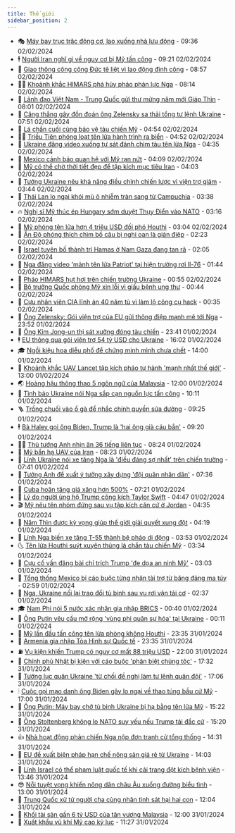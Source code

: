 ```yaml
---
title: Thế giới
sidebar_position: 2
---
```


<!-- vnexpress-the-gioi:START -->
- 🎭 [Máy bay trục trặc động cơ, lao xuống nhà lưu động](https://vnexpress.net/may-bay-truc-trac-dong-co-lao-xuong-nha-luu-dong-4708080.html) - 09:36 02/02/2024
- 🕴 [Người Iran nghĩ gì về nguy cơ bị Mỹ tấn công](https://vnexpress.net/nguoi-iran-nghi-gi-ve-nguy-co-bi-my-tan-cong-4707900.html) - 09:21 02/02/2024
- 🤭 [Giao thông công cộng Đức tê liệt vì lao động đình công](https://vnexpress.net/giao-thong-cong-cong-duc-te-liet-vi-lao-dong-dinh-cong-4708064.html) - 08:57 02/02/2024
- 🧑‍💻 [Khoảnh khắc HIMARS phá hủy pháo phản lực Nga](https://vnexpress.net/khoanh-khac-himars-pha-huy-phao-phan-luc-nga-4707967.html) - 08:14 02/02/2024
- 🦏 [Lãnh đạo Việt Nam - Trung Quốc gửi thư mừng năm mới Giáp Thìn](https://vnexpress.net/lanh-dao-viet-nam-trung-quoc-gui-thu-mung-nam-moi-giap-thin-4707964.html) - 08:01 02/02/2024
- 🦒 [Căng thẳng gây đồn đoán ông Zelensky sa thải tổng tư lệnh Ukraine](https://vnexpress.net/cang-thang-gay-don-doan-ong-zelensky-sa-thai-tong-tu-lenh-ukraine-4707458.html) - 07:51 02/02/2024
- 🌈 [Lá chắn cuối cùng bảo vệ tàu chiến Mỹ](https://vnexpress.net/la-chan-cuoi-cung-bao-ve-tau-chien-my-4707784.html) - 04:54 02/02/2024
- 🧑‍🏫 [Triều Tiên phóng loạt tên lửa hành trình ra biển](https://vnexpress.net/trieu-tien-phong-loat-ten-lua-hanh-trinh-ra-bien-4707983.html) - 04:52 02/02/2024
- 🐲 [Ukraine đăng video xuồng tự sát đánh chìm tàu tên lửa Nga](https://vnexpress.net/ukraine-dang-video-xuong-tu-sat-danh-chim-tau-ten-lua-nga-4707959.html) - 04:35 02/02/2024
- 🦒 [Mexico cảnh báo quan hệ với Mỹ rạn nứt](https://vnexpress.net/mexico-canh-bao-quan-he-voi-my-ran-nut-4707856.html) - 04:09 02/02/2024
- 🐻 [Mỹ có thể chờ thời tiết đẹp để tập kích mục tiêu Iran](https://vnexpress.net/my-co-the-cho-thoi-tiet-dep-de-tap-kich-muc-tieu-iran-4707933.html) - 04:03 02/02/2024
- 🚀 [Tướng Ukraine nêu khả năng điều chỉnh chiến lược vì viện trợ giảm](https://vnexpress.net/tuong-ukraine-neu-kha-nang-dieu-chinh-chien-luoc-vi-vien-tro-giam-4707855.html) - 03:44 02/02/2024
- 🥰 [Thái Lan lo ngại khói mù ô nhiễm tràn sang từ Campuchia](https://vnexpress.net/thai-lan-lo-ngai-khoi-mu-o-nhiem-tran-sang-tu-campuchia-4707880.html) - 03:38 02/02/2024
- 🔥 [Nghị sĩ Mỹ thúc ép Hungary sớm duyệt Thụy Điển vào NATO](https://vnexpress.net/nghi-si-my-thuc-ep-hungary-som-duyet-thuy-dien-vao-nato-4707881.html) - 03:16 02/02/2024
- 🥳 [Mỹ phóng tên lửa hơn 4 triệu USD đối phó Houthi](https://vnexpress.net/my-phong-ten-lua-hon-4-trieu-usd-doi-pho-houthi-4707859.html) - 03:04 02/02/2024
- 💼 [Ấn Độ phóng thích chim bồ câu bị nghi oan là gián điệp](https://vnexpress.net/an-do-phong-thich-chim-bo-cau-bi-nghi-oan-la-gian-diep-4707882.html) - 02:23 02/02/2024
- 🤡 [Israel tuyên bố thành trì Hamas ở Nam Gaza đang tan rã](https://vnexpress.net/israel-tuyen-bo-thanh-tri-hamas-o-nam-gaza-dang-tan-ra-4707868.html) - 02:05 02/02/2024
- 🌁 [Nga đăng video &#39;mảnh tên lửa Patriot&#39; tại hiện trường rơi Il-76](https://vnexpress.net/nga-dang-video-manh-ten-lua-patriot-tai-hien-truong-roi-il-76-4707780.html) - 01:44 02/02/2024
- 🤩 [Pháo HIMARS hụt hơi trên chiến trường Ukraine](https://vnexpress.net/phao-himars-hut-hoi-tren-chien-truong-ukraine-4707072.html) - 00:55 02/02/2024
- 🎉 [Bộ trưởng Quốc phòng Mỹ xin lỗi vì giấu bệnh ung thư](https://vnexpress.net/bo-truong-quoc-phong-my-xin-loi-vi-giau-benh-ung-thu-4707827.html) - 00:44 02/02/2024
- 🎉 [Cựu nhân viên CIA lĩnh án 40 năm tù vì làm lộ công cụ hack](https://vnexpress.net/cuu-nhan-vien-cia-linh-an-40-nam-tu-vi-lam-lo-cong-cu-hack-4707829.html) - 00:35 02/02/2024
- 🌁 [Ông Zelensky: Gói viện trợ của EU gửi thông điệp mạnh mẽ tới Nga](https://vnexpress.net/ong-zelensky-goi-vien-tro-cua-eu-gui-thong-diep-manh-me-toi-nga-4707822.html) - 23:52 01/02/2024
- 🌊 [Ông Kim Jong-un thị sát xưởng đóng tàu chiến](https://vnexpress.net/ong-kim-jong-un-thi-sat-xuong-dong-tau-chien-4707824.html) - 23:41 01/02/2024
- 🕴 [EU thông qua gói viện trợ 54 tỷ USD cho Ukraine](https://vnexpress.net/eu-thong-qua-goi-vien-tro-54-ty-usd-cho-ukraine-4707794.html) - 16:02 01/02/2024
- 🎓 [Ngồi kiệu hoa diễu phố để chứng minh mình chưa chết](https://vnexpress.net/ngoi-kieu-hoa-dieu-pho-de-chung-minh-minh-chua-chet-4706847.html) - 14:00 01/02/2024
- 🦩 [Khoảnh khắc UAV Lancet tập kích pháo tự hành &#39;mạnh nhất thế giới&#39;](https://vnexpress.net/khoanh-khac-uav-lancet-tap-kich-phao-tu-hanh-manh-nhat-the-gioi-4707451.html) - 13:00 01/02/2024
- 🌏 [Hoàng hậu thông thạo 5 ngôn ngữ của Malaysia](https://vnexpress.net/hoang-hau-thong-thao-5-ngon-ngu-cua-malaysia-4707456.html) - 12:00 01/02/2024
- 🌋 [Tình báo Ukraine nói Nga sắp cạn nguồn lực tấn công](https://vnexpress.net/tinh-bao-ukraine-noi-nga-sap-can-nguon-luc-tan-cong-4707754.html) - 10:11 01/02/2024
- 🪜 [Trồng chuối vào ổ gà để nhắc chính quyền sửa đường](https://vnexpress.net/trong-chuoi-vao-o-ga-de-nhac-chinh-quyen-sua-duong-4707714.html) - 09:25 01/02/2024
- 🕴 [Bà Haley gọi ông Biden, Trump là &#39;hai ông già cáu bẳn&#39;](https://vnexpress.net/ba-haley-goi-ong-biden-trump-la-hai-ong-gia-cau-ban-4707745.html) - 09:20 01/02/2024
- 🧑‍🏫 [Thủ tướng Anh nhịn ăn 36 tiếng liên tục](https://vnexpress.net/thu-tuong-anh-nhin-an-36-tieng-lien-tuc-4707630.html) - 08:24 01/02/2024
- 🌮 [Mỹ bắn hạ UAV của Iran](https://vnexpress.net/my-ban-ha-uav-cua-iran-4707705.html) - 08:23 01/02/2024
- 🚦 [Lính Ukraine nói xe tăng Nga là &#39;điều đáng sợ nhất&#39; trên chiến trường](https://vnexpress.net/linh-ukraine-noi-xe-tang-nga-la-dieu-dang-so-nhat-tren-chien-truong-4707550.html) - 07:41 01/02/2024
- 💫 [Tướng Anh đề xuất ý tưởng xây dựng &#39;đội quân nhân dân&#39;](https://vnexpress.net/tuong-anh-de-xuat-y-tuong-xay-dung-doi-quan-nhan-dan-4706447.html) - 07:36 01/02/2024
- 🤡 [Cuba hoãn tăng giá xăng hơn 500%](https://vnexpress.net/cuba-hoan-tang-gia-xang-hon-500-4707637.html) - 07:21 01/02/2024
- 🦣 [Lý do người ủng hộ Trump công kích Taylor Swift](https://vnexpress.net/ly-do-nguoi-ung-ho-trump-cong-kich-taylor-swift-4707481.html) - 04:47 01/02/2024
- 🎬 [Mỹ nêu tên nhóm đứng sau vụ tập kích căn cứ ở Jordan](https://vnexpress.net/my-neu-ten-nhom-dung-sau-vu-tap-kich-can-cu-o-jordan-4707517.html) - 04:35 01/02/2024
- 🎉 [Năm Thìn được kỳ vọng giúp thế giới giải quyết xung đột](https://vnexpress.net/nam-thin-duoc-ky-vong-giup-the-gioi-giai-quyet-xung-dot-4707503.html) - 04:19 01/02/2024
- 🎡 [Lính Nga biến xe tăng T-55 thành bệ pháo di động](https://vnexpress.net/linh-nga-bien-xe-tang-t-55-thanh-be-phao-di-dong-4707472.html) - 03:53 01/02/2024
- 🌜 [Tên lửa Houthi suýt xuyên thủng lá chắn tàu chiến Mỹ](https://vnexpress.net/ten-lua-houthi-suyt-xuyen-thung-la-chan-tau-chien-my-4707519.html) - 03:34 01/02/2024
- 🎡 [Cựu cố vấn đăng bài chỉ trích Trump &#39;đe dọa an ninh Mỹ&#39;](https://vnexpress.net/cuu-co-van-dang-bai-chi-trich-trump-de-doa-an-ninh-my-4707470.html) - 03:03 01/02/2024
- 🤗 [Tổng thống Mexico bị cáo buộc từng nhận tài trợ từ băng đảng ma túy](https://vnexpress.net/tong-thong-mexico-bi-cao-buoc-tung-nhan-tai-tro-tu-bang-dang-ma-tuy-4707436.html) - 02:59 01/02/2024
- 🦩 [Nga, Ukraine nối lại trao đổi tù binh sau vụ rơi vận tải cơ](https://vnexpress.net/nga-ukraine-noi-lai-trao-doi-tu-binh-sau-vu-roi-van-tai-co-4707468.html) - 02:37 01/02/2024
- 🎓 [Nam Phi nói 5 nước xác nhận gia nhập BRICS](https://vnexpress.net/nam-phi-noi-5-nuoc-xac-nhan-gia-nhap-brics-4707402.html) - 00:40 01/02/2024
- 🌁 [Ông Putin yêu cầu mở rộng &#39;vùng phi quân sự hóa&#39; tại Ukraine](https://vnexpress.net/ong-putin-yeu-cau-mo-rong-vung-phi-quan-su-hoa-tai-ukraine-4707432.html) - 00:11 01/02/2024
- 🤩 [Mỹ lần đầu tấn công tên lửa phòng không Houthi](https://vnexpress.net/my-lan-dau-tan-cong-ten-lua-phong-khong-houthi-4707433.html) - 23:35 31/01/2024
- 👹 [Armenia gia nhập Tòa Hình sự Quốc tế](https://vnexpress.net/armenia-gia-nhap-toa-hinh-su-quoc-te-4707430.html) - 23:35 31/01/2024
- ⛽️ [Vụ kiện khiến Trump có nguy cơ mất 88 triệu USD](https://vnexpress.net/vu-kien-khien-trump-co-nguy-co-mat-88-trieu-usd-4706427.html) - 22:00 31/01/2024
- 🚀 [Chính phủ Nhật bị kiện với cáo buộc &#39;phân biệt chủng tộc&#39;](https://vnexpress.net/chinh-phu-nhat-bi-kien-voi-cao-buoc-phan-biet-chung-toc-4707409.html) - 17:32 31/01/2024
- 🎡 [Tướng lục quân Ukraine &#39;từ chối đề nghị làm tư lệnh quân đội&#39;](https://vnexpress.net/tuong-luc-quan-ukraine-tu-choi-de-nghi-lam-tu-lenh-quan-doi-4707360.html) - 17:06 31/01/2024
- 🕯 [Cuộc gọi mạo danh ông Biden gây lo ngại về thao túng bầu cử Mỹ](https://vnexpress.net/cuoc-goi-mao-danh-ong-biden-gay-lo-ngai-ve-thao-tung-bau-cu-my-4706883.html) - 17:00 31/01/2024
- 🐻 [Ông Putin: Máy bay chở tù binh Ukraine bị hạ bằng tên lửa Mỹ](https://vnexpress.net/ong-putin-may-bay-cho-tu-binh-ukraine-bi-ha-bang-ten-lua-my-4707393.html) - 15:22 31/01/2024
- 🚦 [Ông Stoltenberg không lo NATO suy yếu nếu Trump tái đắc cử](https://vnexpress.net/ong-stoltenberg-khong-lo-nato-suy-yeu-neu-trump-tai-dac-cu-4707392.html) - 15:20 31/01/2024
- 👍 [Nhà hoạt động phản chiến Nga nộp đơn tranh cử tổng thống](https://vnexpress.net/nha-hoat-dong-phan-chien-nga-nop-don-tranh-cu-tong-thong-4707389.html) - 14:31 31/01/2024
- 🚀 [EU đề xuất biện pháp hạn chế nông sản giá rẻ từ Ukraine](https://vnexpress.net/eu-de-xuat-bien-phap-han-che-nong-san-gia-re-tu-ukraine-4707388.html) - 14:03 31/01/2024
- 🌮 [Lính Israel có thể phạm luật quốc tế khi cải trang đột kích bệnh viện](https://vnexpress.net/linh-israel-co-the-pham-luat-quoc-te-khi-cai-trang-dot-kich-benh-vien-4707381.html) - 13:46 31/01/2024
- 😎 [Nỗi tuyệt vọng khiến nông dân châu Âu xuống đường biểu tình](https://vnexpress.net/noi-tuyet-vong-khien-nong-dan-chau-au-xuong-duong-bieu-tinh-4707083.html) - 13:00 31/01/2024
- 🐲 [Trung Quốc xử tử người cha cùng nhân tình sát hại hai con](https://vnexpress.net/trung-quoc-xu-tu-nguoi-cha-cung-nhan-tinh-sat-hai-hai-con-4707356.html) - 12:04 31/01/2024
- 💫 [Khối tài sản gần 6 tỷ USD của tân vương Malaysia](https://vnexpress.net/khoi-tai-san-gan-6-ty-usd-cua-tan-vuong-malaysia-4707243.html) - 12:00 31/01/2024
- 👀 [Xuất khẩu vũ khí Mỹ cao kỷ lục](https://vnexpress.net/xuat-khau-vu-khi-my-cao-ky-luc-4707342.html) - 11:27 31/01/2024<!-- vnexpress-the-gioi:END -->